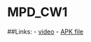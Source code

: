# MPD_CW1

##Links:
    - [video](https://github.com/fedepoi/MPD_CW1/tree/main/Docs)
    - [APK file](https://github.com/fedepoi/MPD_CW1/tree/main/Docs)
